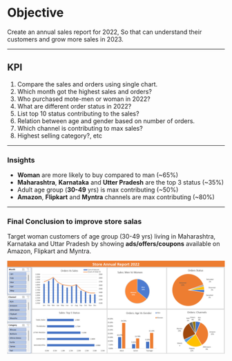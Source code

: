# Objective

Create an annual sales report for 2022, So that can understand their customers and grow
more sales in 2023.

--------------------------------------------------------------------------------------------

## KPI 

1. Compare the sales and orders using single chart.
2. Which month got the highest sales and orders? 
3. Who purchased mote-men or woman in 2022? 
4. What are different order status in 2022? 
5. List top 10 status contributing to the sales? 
6. Relation between age and gender based on number of orders. 
7. Which channel is contributing to max sales? 
8. Highest selling category?, etc 

--------------------------------------------------------------------------------------------

### Insights

- **Woman** are more likely to buy compared to man (~65%) 
- **Maharashtra**, **Karnataka** and **Utter Pradesh** are the top 3 status (~35%) 
- Adult age group (**30-49** yrs) is max contributing (~50%) 
- **Amazon**, **Flipkart** and **Myntra** channels are max contributing (~80%) 

--------------------------------------------------------------------------------------------

### Final Conclusion to improve store salas

Target woman customers of age group (30-49 yrs) living in Maharashtra, Karnataka and Uttar Pradesh by showing
**ads/offers/coupons** available on Amazon, Flipkart and Myntra.

![Annual-Sales-Report-2022 Preview](https://github.com/REXITOR/Annual-sales-report-2022/blob/master/Project%20preview.png)
